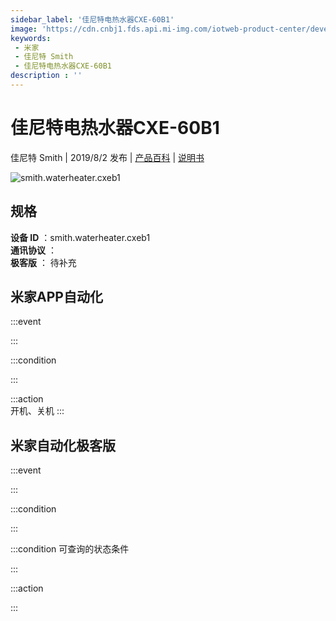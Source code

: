 ```yaml
---
sidebar_label: '佳尼特电热水器CXE-60B1'
image: 'https://cdn.cnbj1.fds.api.mi-img.com/iotweb-product-center/developer_1564389714652RfLgEhMy.png?GalaxyAccessKeyId=AKVGLQWBOVIRQ3XLEW&Expires=9223372036854775807&Signature=Q23jO6nhUnLxIh3wkVbvCQfMVOM='
keywords: 
 - 米家
 - 佳尼特 Smith
 - 佳尼特电热水器CXE-60B1
description : ''
---
```

# 佳尼特电热水器CXE-60B1

佳尼特 Smith | 2019/8/2 发布 | [产品百科](https://home.mi.com/webapp/content/baike/product/index.html?model=smith.waterheater.cxeb1/) | [说明书](https://home.mi.com/views/introduction.html?model=smith.waterheater.cxeb1&region=cn)

![smith.waterheater.cxeb1](https://cdn.cnbj1.fds.api.mi-img.com/iotweb-product-center/developer_1564389714652RfLgEhMy.png?GalaxyAccessKeyId=AKVGLQWBOVIRQ3XLEW&Expires=9223372036854775807&Signature=Q23jO6nhUnLxIh3wkVbvCQfMVOM=)

## 规格  
> 
**设备 ID** ：smith.waterheater.cxeb1  
**通讯协议** ：  
**极客版**  ： 待补充 


## 米家APP自动化  

:::event  

:::

:::condition  

:::

:::action   
开机、关机
:::

## 米家自动化极客版  

:::event  

:::

:::condition  

:::

:::condition 可查询的状态条件  

:::

:::action  

:::

        
